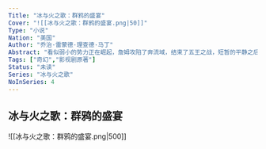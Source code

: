 ```yaml
---
Title: "冰与火之歌：群鸦的盛宴"
Cover: "![[冰与火之歌：群鸦的盛宴.png|50]]"
Type: "小说"
Nation: "美国"
Author: "乔治·雷蒙德·理查德·马丁"
Abstract: "看似弱小的势力正在崛起，詹姆攻陷了奔流域，结束了五王之战，短暂的平静之后将是更猛烈的暴风雨。铁群岛的新王攸伦、自由贸易城邦布拉佛斯的“无面者”、学城里的魔法正在复归；多恩道朗亲王的阴谋终于全盘展现，昆廷正航向奴隶湾，带回马泰尔家族多年的渴望。第五卷将回归逃亡的提利昂、重建长城的琼恩、复活岛凯特琳，还有最重要的龙之女王——丹妮莉丝，他们将以更成熟的姿态为我们演绎七大王国未来的命运，谁赢谁败，拭目以待。"
Tags: ["奇幻","影视剧原著"]
Status: "未读"
Series: "冰与火之歌"
NoInSeries: 4
---
```

## 冰与火之歌：群鸦的盛宴
![[冰与火之歌：群鸦的盛宴.png|500]]
